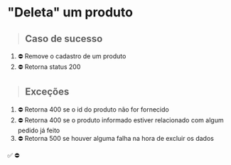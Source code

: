 # "Deleta" um produto

> ## Caso de sucesso

1. ⛔ Remove o cadastro de um produto
2. ⛔ Retorna status 200

> ## Exceções
1. ⛔ Retorna 400 se o id do produto não for fornecido
2. ⛔ Retorna 400 se o produto informado estiver relacionado com algum pedido já feito
3. ⛔ Retorna 500 se houver alguma falha na hora de excluir os dados

✅
⛔